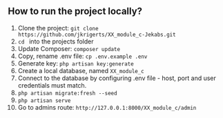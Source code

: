 ## How to run the project locally?

1. Clone the project: `git clone https://github.com/jkrigerts/XX_module_c-Jekabs.git`
2. `cd ` into the projects folder
3. Update Composer: `composer update`
4. Copy, rename .env file: `cp .env.example .env`
5. Generate key: `php artisan key:generate`
6. Create a local database, named `XX_module_c`
7. Connect to the database by configuring .env file - host, port and user credentials must match.
8. `php artisan migrate:fresh --seed`
9. `php artisan serve`
10. Go to admins route: `http://127.0.0.1:8000/XX_module_c/admin`
